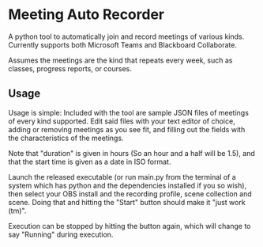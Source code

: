 # Meeting Auto Recorder

A python tool to automatically join and record meetings of various kinds. Currently supports both Microsoft Teams and Blackboard Collaborate.

Assumes the meetings are the kind that repeats every week, such as classes, progress reports, or courses.

## Usage

Usage is simple: Included with the tool are sample JSON files of meetings of every kind supported. Edit said files with your text editor of choice, adding or removing meetings as you see fit, and filling out the fields with the characteristics of the meetings. 

Note that "duration" is given in hours (So an hour and a half will be 1.5), and that the start time is given as a date in ISO format.

Launch the released executable (or run main.py from the terminal of a system which has python and the dependencies installed if you so wish), then select your OBS install and the recording profile, scene collection and scene. Doing that and hitting the "Start" button should make it "just work (tm)".

Execution can be stopped by hitting the button again, which will change to say "Running" during execution.